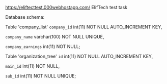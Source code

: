 https://eliftecttest.000webhostapp.com/
ElifTech test task

Database schema:

Table 'company_list'
  `company_id` int(11) NOT NULL AUTO_INCREMENT KEY,
  
  `company_name` varchar(100) NOT NULL UNIQUE,
  
  `company_earnings` int(11) NOT NULL;

Table 'organization_tree'
  `id` int(11) NOT NULL AUTO_INCREMENT KEY,
  
  `main_id` int(11) NOT NULL,
  
  `sub_id` int(11) NOT NULL UNIQUE;
